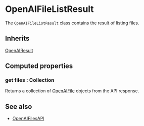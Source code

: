# OpenAIFileListResult

The `OpenAIFileListResult` class contains the result of listing files.

## Inherits

[OpenAIResult](OpenAIResult.md)

## Computed properties

### get files : Collection

Returns a collection of [OpenAIFile](OpenAIFile.md) objects from the API response.

## See also

- [OpenAIFilesAPI](OpenAIFilesAPI.md)